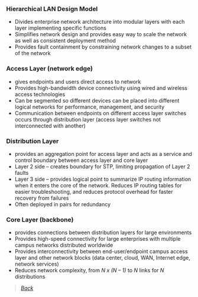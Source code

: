 ### Hierarchical LAN Design Model
* Divides enterprise network architecture into modular layers with each layer implementing specific functions
* Simplifies network design and provides easy way to scale the network as well as consistent deployment method
* Provides fault containment by constraining network changes to a subset of the network


### Access Layer (network edge)
* gives endpoints and users direct access to network  
* Provides high-bandwidth device connectivity using wired and wireless access technologies
* Can be segmented so different devices can be placed into different logical networks for performance, management, and security
* Communication between endpoints on different access layer switches occurs through distribution layer (access layer switches not interconnected with another)
  
  
### Distribution Layer  
* provides an aggregation point for access layer and acts as a service and control boundary between access layer and core layer  
* Layer 2 side – creates boundary for STP, limiting propagation of Layer 2 faults
* Layer 3 side – provides logical point to summarize IP routing information when it enters the core of the network. Reduces IP routing tables for easier troubleshooting, and reduces protocol overhead for faster recovery from failures
* Often deployed in pairs for redundancy
  
  
### Core Layer (backbone)  
* provides connections between distribution layers for large environments  
* Provides high-speed connectivity for large enterprises with multiple campus networks distributed worldwide
* Provides interconnectivity between end-user/endpoint campus access layer and other network blocks (data center, cloud, WAN, Internet edge, network services)
* Reduces network complexity, from *N x (N – 1)* to *N* links for *N* distributions  


> [*Back*](https://github.com/network-dluong/CCNP-ENCOR/tree/1.0-Architecture)
